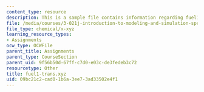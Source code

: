 ```yaml
---
content_type: resource
description: This is a sample file contains information regarding fuel1-trans.xyz.
file: /media/courses/3-021j-introduction-to-modeling-and-simulation-spring-2012/09bc21c2cad01b6a3ee73ad33502e4f1_fuel1-trans.xyz
file_type: chemical/x-xyz
learning_resource_types:
- Assignments
ocw_type: OCWFile
parent_title: Assignments
parent_type: CourseSection
parent_uid: 9f56b50d-67ff-c7d0-e03c-de3fedeb3c72
resourcetype: Other
title: fuel1-trans.xyz
uid: 09bc21c2-cad0-1b6a-3ee7-3ad33502e4f1
---
```

